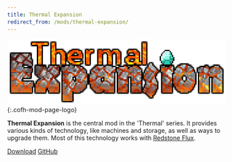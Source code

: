 ```yaml
---
title: Thermal Expansion
redirect_from: /mods/thermal-expansion/
---
```


![Thermal Expansion logo](/assets/images/modlogos/thermal-expansion.png){:.cofh-mod-page-logo}


**Thermal Expansion** is the central mod in the 'Thermal' series. It provides
various kinds of technology, like machines and storage, as well as ways to
upgrade them. Most of this technology works with [Redstone
Flux](/docs/redstone-flux/).


<!-- overview of stuff in the mod goes here -->


<div class="uk-margin-top uk-button-group">
    <a class="uk-button uk-button-large uk-button-success uk-text-bold" href="/downloads/">Download</a>
    <a class="uk-button uk-button-large" href="https://github.com/CoFH/ThermalExpansion" target="_blank">GitHub</a>
</div>
